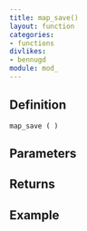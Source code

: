 ```yaml
---
title: map_save()
layout: function
categories:
- functions
divlikes:
- bennugd
module: mod_
---
```


## Definition

    map_save ( )

## Parameters

## Returns

## Example
